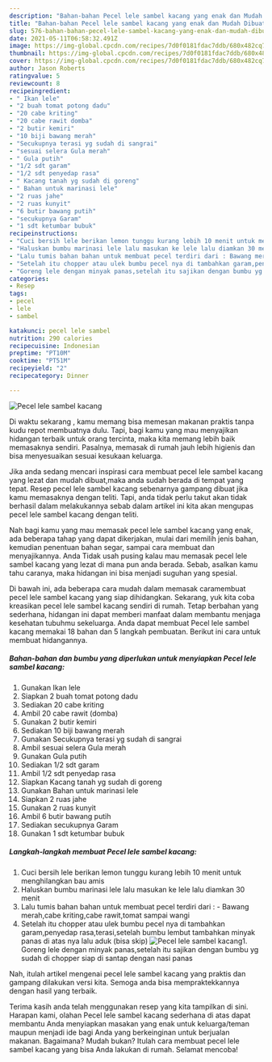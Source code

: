 ```yaml
---
description: "Bahan-bahan Pecel lele sambel kacang yang enak dan Mudah Dibuat"
title: "Bahan-bahan Pecel lele sambel kacang yang enak dan Mudah Dibuat"
slug: 576-bahan-bahan-pecel-lele-sambel-kacang-yang-enak-dan-mudah-dibuat
date: 2021-05-11T06:58:32.491Z
image: https://img-global.cpcdn.com/recipes/7d0f0181fdac7ddb/680x482cq70/pecel-lele-sambel-kacang-foto-resep-utama.jpg
thumbnail: https://img-global.cpcdn.com/recipes/7d0f0181fdac7ddb/680x482cq70/pecel-lele-sambel-kacang-foto-resep-utama.jpg
cover: https://img-global.cpcdn.com/recipes/7d0f0181fdac7ddb/680x482cq70/pecel-lele-sambel-kacang-foto-resep-utama.jpg
author: Jason Roberts
ratingvalue: 5
reviewcount: 8
recipeingredient:
- " Ikan lele"
- "2 buah tomat potong dadu"
- "20 cabe kriting"
- "20 cabe rawit domba"
- "2 butir kemiri"
- "10 biji bawang merah"
- "Secukupnya terasi yg sudah di sangrai"
- "sesuai selera Gula merah"
- " Gula putih"
- "1/2 sdt garam"
- "1/2 sdt penyedap rasa"
- " Kacang tanah yg sudah di goreng"
- " Bahan untuk marinasi lele"
- "2 ruas jahe"
- "2 ruas kunyit"
- "6 butir bawang putih"
- "secukupnya Garam"
- "1 sdt ketumbar bubuk"
recipeinstructions:
- "Cuci bersih lele berikan lemon tunggu kurang lebih 10 menit untuk menghilangkan bau amis"
- "Haluskan bumbu marinasi lele lalu masukan ke lele lalu diamkan 30 menit"
- "Lalu tumis bahan bahan untuk membuat pecel terdiri dari : Bawang merah,cabe kriting,cabe rawit,tomat sampai wangi"
- "Setelah itu chopper atau ulek bumbu pecel nya di tambahkan garam,penyedap rasa,terasi,setelah bumbu lembut tambahkan minyak panas di atas nya lalu aduk (bisa skip)"
- "Goreng lele dengan minyak panas,setelah itu sajikan dengan bumbu yg sudah di chopper siap di santap dengan nasi panas"
categories:
- Resep
tags:
- pecel
- lele
- sambel

katakunci: pecel lele sambel 
nutrition: 290 calories
recipecuisine: Indonesian
preptime: "PT10M"
cooktime: "PT51M"
recipeyield: "2"
recipecategory: Dinner

---
```



![Pecel lele sambel kacang](https://img-global.cpcdn.com/recipes/7d0f0181fdac7ddb/680x482cq70/pecel-lele-sambel-kacang-foto-resep-utama.jpg)

Di waktu  sekarang , kamu memang bisa memesan makanan praktis tanpa kudu repot membuatnya dulu. Tapi, bagi kamu yang mau menyajikan hidangan terbaik untuk orang tercinta, maka kita memang lebih baik memasaknya sendiri. Pasalnya, memasak di rumah jauh lebih higienis dan bisa menyesuaikan sesuai kesukaan keluarga.

Jika anda sedang mencari inspirasi cara membuat pecel lele sambel kacang yang lezat dan mudah dibuat,maka anda sudah berada di tempat yang tepat. Resep pecel lele sambel kacang  sebenarnya gampang dibuat jika kamu memasaknya dengan teliti. Tapi, anda tidak perlu takut akan tidak berhasil dalam melakukannya 
sebab dalam artikel ini kita akan mengupas pecel lele sambel kacang dengan teliti.  



Nah bagi kamu yang mau memasak pecel lele sambel kacang yang enak, ada beberapa tahap yang dapat dikerjakan, mulai dari memilih jenis bahan, kemudian penentuan bahan segar, sampai cara membuat dan menyajikannya. Anda Tidak usah pusing kalau mau memasak pecel lele sambel kacang yang lezat di mana pun anda berada. Sebab, asalkan kamu  tahu caranya, maka hidangan ini bisa menjadi suguhan yang spesial.

Di bawah ini, ada beberapa cara mudah dalam memasak caramembuat pecel lele sambel kacang yang siap dihidangkan. Sekarang, yuk kita coba kreasikan pecel lele sambel kacang sendiri di rumah. Tetap berbahan yang sederhana, hidangan ini dapat memberi manfaat dalam membantu menjaga kesehatan tubuhmu sekeluarga. Anda dapat membuat Pecel lele sambel kacang memakai 18 bahan dan 5 langkah pembuatan. Berikut ini cara untuk membuat hidangannya.

<!--inarticleads1-->

##### Bahan-bahan dan bumbu yang diperlukan untuk menyiapkan Pecel lele sambel kacang:

1. Gunakan  Ikan lele
1. Siapkan 2 buah tomat potong dadu
1. Sediakan 20 cabe kriting
1. Ambil 20 cabe rawit (domba)
1. Gunakan 2 butir kemiri
1. Sediakan 10 biji bawang merah
1. Gunakan Secukupnya terasi yg sudah di sangrai
1. Ambil sesuai selera Gula merah
1. Gunakan  Gula putih
1. Sediakan 1/2 sdt garam
1. Ambil 1/2 sdt penyedap rasa
1. Siapkan  Kacang tanah yg sudah di goreng
1. Gunakan  Bahan untuk marinasi lele
1. Siapkan 2 ruas jahe
1. Gunakan 2 ruas kunyit
1. Ambil 6 butir bawang putih
1. Sediakan secukupnya Garam
1. Gunakan 1 sdt ketumbar bubuk




<!--inarticleads2-->

##### Langkah-langkah membuat Pecel lele sambel kacang:

1. Cuci bersih lele berikan lemon tunggu kurang lebih 10 menit untuk menghilangkan bau amis
1. Haluskan bumbu marinasi lele lalu masukan ke lele lalu diamkan 30 menit
1. Lalu tumis bahan bahan untuk membuat pecel terdiri dari : - Bawang merah,cabe kriting,cabe rawit,tomat sampai wangi
1. Setelah itu chopper atau ulek bumbu pecel nya di tambahkan garam,penyedap rasa,terasi,setelah bumbu lembut tambahkan minyak panas di atas nya lalu aduk (bisa skip)
<img src="//assets-global.cpcdn.com/assets/icons/button_play-2c75c40dde080a61004c1f40b05d8f140eaff45d7e9e6481dc71c63d2e7c4909.png" alt="Pecel lele sambel kacang">1. Goreng lele dengan minyak panas,setelah itu sajikan dengan bumbu yg sudah di chopper siap di santap dengan nasi panas




Nah, itulah artikel mengenai  pecel lele sambel kacang  yang praktis dan gampang dilakukan versi kita. Semoga anda bisa mempraktekkannya dengan hasil yang terbaik. 

Terima kasih anda telah menggunakan resep yang kita tampilkan di sini. Harapan kami, olahan  Pecel lele sambel kacang sederhana di atas dapat membantu Anda menyiapkan masakan yang enak untuk keluarga/teman maupun menjadi ide bagi Anda yang berkeinginan untuk berjualan makanan. Bagaimana? Mudah bukan? Itulah cara membuat pecel lele sambel kacang yang bisa Anda lakukan di rumah. Selamat mencoba!

